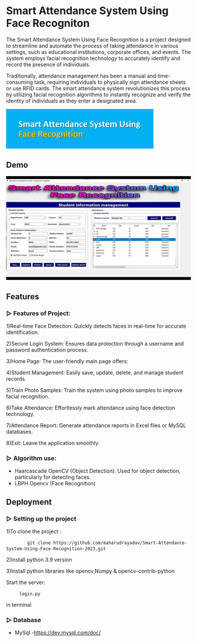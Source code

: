 # Smart Attendance System Using Face Recogniton
The Smart Attendance System Using Face Recognition is a project designed to streamline and automate the process of taking attendance in various settings, such as educational institutions, corporate offices, and events. The system employs facial recognition technology to accurately identify and record the presence of individuals.

Traditionally, attendance management has been a manual and time-consuming task, requiring individuals to physically sign attendance sheets or use RFID cards. The smart attendance system revolutionizes this process by utilizing facial recognition algorithms to instantly recognize and verify the identity of individuals as they enter a designated area.

![Logo](https://github.com/maharudrayadav/Smart-Attendance-System-Using-Face-Recognition-2023/blob/main/Images_GUI/smart.png)

## Demo

![Attendance gif](https://github.com/maharudrayadav/Smart-Attendance-System-Using-Face-Recognition-2023/blob/main/Images_GUI/Attendance%20gif.gif)


## Features

### ▷ Features of Project:

1)Real-time Face Detection: Quickly detects faces in real-time for accurate identification.

2)Secure Login System: Ensures data protection through a username and password authentication process.

3)Home Page: The user-friendly main page offers:

4)Student Management: Easily save, update, delete, and manage student records.

5)Train Photo Samples: Train the system using photo samples to improve facial recognition.

6)Take Attendance: Effortlessly mark attendance using face detection technology.

7)Attendance Report: Generate attendance reports in Excel files or MySQL databases.

8)Exit: Leave the application smoothly.

### ▷ Algorithm use:

- Haarcascade OpenCV (Object Detection): Used for object detection, particularly for detecting faces.
- LBPH Opencv (Face Recognition)

## Deployment

### ▷ Setting up the project
1)To clone the project  :

            git clone https://github.com/maharudrayadav/Smart-Attendance-System-Using-Face-Recognition-2023.git

2)Install python 3.9 version

3)Install python libraries like opencv,Numpy & opencv-contrib-python

Start the server:

         login.py
        
in terminal

### ▷ Database

- MySql
  -https://dev.mysql.com/doc/




